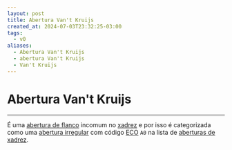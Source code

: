 ```yaml
---
layout: post
title: Abertura Van't Kruijs
created_at: 2024-07-03T23:32:25-03:00
tags:
  - v0
aliases:
  - Abertura Van't Kruijs
  - abertura Van't Kruijs
  - Van't Kruijs
---
```

# Abertura Van't Kruijs
----

É uma [abertura de flanco](_draft/2024/07/2024-07-06-Aberturas_de_flanco.md) incomum no [xadrez](api/2024/07/2024-07-06-Xadrez.md) e por isso é categorizada como uma [abertura irregular](api/2024/07/2024-07-06-Aberturas_irregulares.md) com código [ECO](api/2024/07/2024-07-07-Encyclopaedia_of_Chess_Openings.md) `A0` na lista de [aberturas de xadrez](_draft/2024/07/2024-07-06-Aberturas_de_xadrez.md).